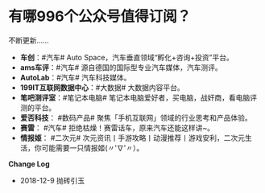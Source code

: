 # 有哪996个公众号值得订阅？

不断更新……

- **车创**：#汽车# Auto Space，汽车垂直领域“孵化+咨询+投资”平台。
- **ams车评**：#汽车# 源自德国的国际型专业汽车媒体，汽车测评。
- **AutoLab**：#汽车# 汽车科技媒体。
- **199IT互联网数据中心**：#大数据# 大数据内容平台。
- **笔吧测评室**：#笔记本电脑# 笔记本电脑爱好者，买电脑，战奸商，看电脑评测的平台。
- **爱否科技**： #数码产品# 聚焦「手机互联网」领域的行业思考和产品体验。
- **赛雷**： #汽车# 拒绝枯燥！赛雷话车，原来汽车还能这样讲~。
- **情报姬**： #二次元# 次元资讯丨手游攻略丨动漫推荐丨游戏安利，二次元生活，你可能需要一只情报姬(〃'∇'〃）。



**Change Log**

- 2018-12-9 抛砖引玉

